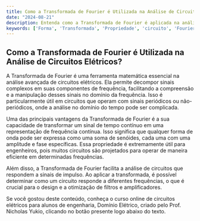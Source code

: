 ```yaml
---
title: Como a Transformada de Fourier é Utilizada na Análise de Circuitos Elétricos?
date: "2024-08-21"
description: Entenda como a Transformada de Fourier é aplicada na análise avançada de circuitos elétricos.
keywords: ['Forma', 'Transformada', 'Propriedade', 'circuito', 'Fourier', 'Impulso', 'Transformada']
---
```


## Como a Transformada de Fourier é Utilizada na Análise de Circuitos Elétricos?

A Transformada de Fourier é uma ferramenta matemática essencial na análise avançada de circuitos elétricos. Ela permite decompor sinais complexos em suas componentes de frequência, facilitando a compreensão e a manipulação desses sinais no domínio da frequência. Isso é particularmente útil em circuitos que operam com sinais periódicos ou não-periódicos, onde a análise no domínio do tempo pode ser complicada.

Uma das principais vantagens da Transformada de Fourier é a sua capacidade de transformar um sinal de tempo contínuo em uma representação de frequência contínua. Isso significa que qualquer forma de onda pode ser expressa como uma soma de senóides, cada uma com uma amplitude e fase específicas. Essa propriedade é extremamente útil para engenheiros, pois muitos circuitos são projetados para operar de maneira eficiente em determinadas frequências.

Além disso, a Transformada de Fourier facilita a análise de circuitos que respondem a sinais de impulso. Ao aplicar a transformada, é possível determinar como um circuito responde a diferentes frequências, o que é crucial para o design e a otimização de filtros e amplificadores.

Se você gostou deste conteúdo, conheça o curso online de circuitos elétricos para alunos de engenharia, Domínio Elétrico, criado pelo Prof. Nicholas Yukio, clicando no botão presente logo abaixo do texto.